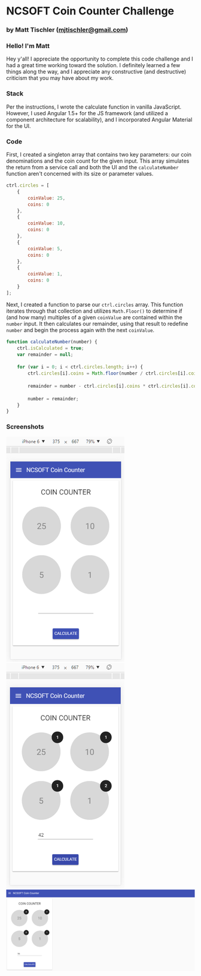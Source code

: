 # NCSOFT Coin Counter Challenge
### by Matt Tischler ([mjtischler@gmail.com](mailto:mjtischler@gmail.com))

### Hello! I'm Matt
Hey y'all! I appreciate the opportunity to complete this code challenge and I had a great time working toward the solution. I definitely learned a few things along the way, and I appreciate any constructive (and destructive) criticism that you may have about my work.

### Stack
Per the instructions, I wrote the calculate function in vanilla JavaScript. However, I used Angular 1.5+ for the JS framework (and utilized a component architecture for scalability), and I incorporated Angular Material for the UI.

### Code
First, I created a singleton array that contains two key parameters: our coin denominations and the coin count for the given input. This array simulates the return from a service call and both the UI and the `calculateNumber` function aren't concerned with its size or parameter values.

```JavaScript
ctrl.circles = [
    {
        coinValue: 25,
        coins: 0
    },
    {
        coinValue: 10,
        coins: 0
    },
    {
        coinValue: 5,
        coins: 0
    },
    {
        coinValue: 1,
        coins: 0
    }
];
```

Next, I created a function to parse our `ctrl.circles` array. This function iterates through that collection and utilizes `Math.Floor()` to determine if (and how many) multiples of a given `coinValue` are contained within the `number` input. It then calculates our remainder, using that result to redefine `number` and begin the process again with the next `coinValue`.

```JavaScript
function calculateNumber(number) {
    ctrl.isCalculated = true;
    var remainder = null;

    for (var i = 0; i < ctrl.circles.length; i++) {
        ctrl.circles[i].coins = Math.floor(number / ctrl.circles[i].coinValue);

        remainder = number - ctrl.circles[i].coins * ctrl.circles[i].coinValue;

        number = remainder;
    }
}
```

### Screenshots
![Mobile View](https://github.com/mjtischler/ncsoft-challenge/blob/master/images/mobile-view.png?raw=true "Mobile View")
![Calculated Mobile View](https://github.com/mjtischler/ncsoft-challenge/blob/master/images/mobile-view-calculated.png?raw=true "Calculated Mobile View")
![Desktop View](https://github.com/mjtischler/ncsoft-challenge/blob/master/images/desktop-view.png?raw=true "Desktop View")
